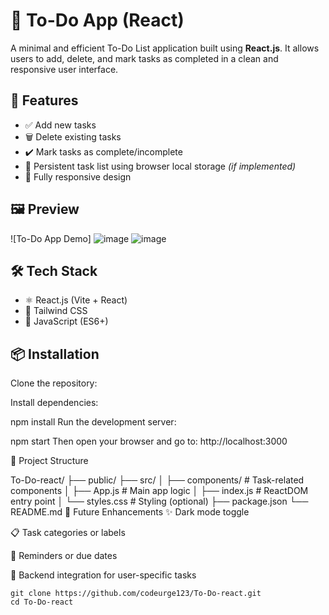 # 📝 To-Do App (React)

A minimal and efficient To-Do List application built using **React.js**. It allows users to add, delete, and mark tasks as completed in a clean and responsive user interface.

## 🚀 Features

- ✅ Add new tasks  
- 🗑️ Delete existing tasks  
- ✔️ Mark tasks as complete/incomplete  
- 💾 Persistent task list using browser local storage *(if implemented)*  
- 📱 Fully responsive design  

## 🖼️ Preview

![To-Do App Demo]
![image](https://github.com/user-attachments/assets/140bee2e-7593-43ab-9d28-3e12a31a9fc5)
![image](https://github.com/user-attachments/assets/bff9d2d1-9d87-4aa7-98ef-ee3a02b2d74c)



## 🛠️ Tech Stack

- ⚛️ React.js (Vite + React)  
- 💅 Tailwind CSS  
- 🧠 JavaScript (ES6+)  

## 📦 Installation

Clone the repository:

Install dependencies:


npm install
Run the development server:



npm start
Then open your browser and go to:
http://localhost:3000

📁 Project Structure

To-Do-react/
├── public/
├── src/
│   ├── components/       # Task-related components
│   ├── App.js            # Main app logic
│   ├── index.js          # ReactDOM entry point
│   └── styles.css        # Styling (optional)
├── package.json
└── README.md
📌 Future Enhancements
✨ Dark mode toggle

📋 Task categories or labels

🔔 Reminders or due dates

🔄 Backend integration for user-specific tasks

    
```
git clone https://github.com/codeurge123/To-Do-react.git
cd To-Do-react
